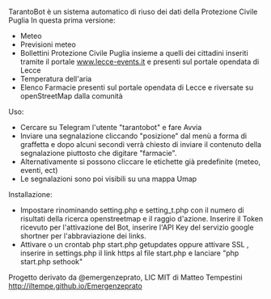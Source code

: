 TarantoBot è un sistema automatico di riuso dei dati della Protezione Civile Puglia
In questa prima versione:
- Meteo
- Previsioni meteo
- Bollettini Protezione Civile Puglia 
insieme a quelli dei cittadini inseriti tramite il portale www.lecce-events.it e presenti sul portale opendata di Lecce
- Temperatura dell'aria
- Elenco Farmacie presenti sul portale opendata di Lecce e riversate su openStreetMap dalla comunità 


Uso:
- Cercare su Telegram l'utente "tarantobot" e fare Avvia
- Inviare una segnalazione cliccando "posizione" dal menù a forma di graffetta e dopo alcuni secondi verrà chiesto di inviare il contenuto della segnalazione piuttosto che digitare "farmacie".
- Alternativamente si possono cliccare le etichette già predefinite (meteo, eventi, ect)
- Le segnalazioni sono poi visibili su una mappa Umap


Installazione:
- Impostare rinominando setting.php e setting_t.php con il numero di risultati della ricerca openstreetmap e il raggio d'azione. Inserire il Token ricevuto per l'attivazione del Bot, inserire l'API Key del servizio google shortner per l'abbraviazione dei links.
- Attivare o un crontab php start.php getupdates oppure attivare SSL , inserire in settings.php il link https al file start.php e lanciare "php start.php sethook"



Progetto derivato da @emergenzeprato, LIC MIT di Matteo Tempestini http://iltempe.github.io/Emergenzeprato

